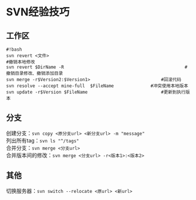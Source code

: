 # SVN经验技巧

## 工作区
```
#!bash
svn revert <文件>                                                         #撤销本地修改
svn revert $DirName -R                                              #撤销目录修改、撤销添加目录
svn merge -r$Version2:$Version1>                           #回滚代码
svn resolve --accept mine-full  $FileName              #冲突使用本地版本
svn update -r$Version $FileName                            #更新到执行版本
```

## 分支
创建分支：`svn copy <原分支url> <新分支url> -m "message" `  
列出所有tag：`svn ls "^/tags" `  
合并分支：`svn merge <分支url>`  
合并版本间的修改：`svn merge <分支url> -r<版本1>:<版本2> `  

## 其他
切换服务器：`svn switch --relocate <原url> <新url>`